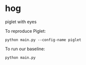 # hog
piglet with eyes

To reproduce Piglet:

`python main.py --config-name piglet`


To run our baseline:

`python main.py`